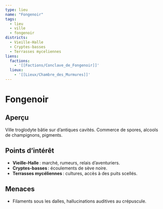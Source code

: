 ```yaml
---
type: lieu
name: "Fongenoir"
tags:
  - lieu
  - ville
  - fongenoir
districts:
  - Vieille-Halle
  - Cryptes-basses
  - Terrasses myceliennes
liens:
  factions:
    - '[[Factions/Conclave_de_Fongenoir]]'
  lieux:
    - '[[Lieux/Chambre_des_Murmures]]'
---
```


# Fongenoir

## Aperçu
Ville troglodyte bâtie sur d’antiques cavités. Commerce de spores, alcools de champignons, pigments.

## Points d’intérêt
- **Vieille-Halle** : marché, rumeurs, relais d’aventuriers.
- **Cryptes-basses** : écoulements de sève noire.
- **Terrasses mycéliennes** : cultures, accès à des puits scellés.

## Menaces
- Filaments sous les dalles, hallucinations auditives au crépuscule.
